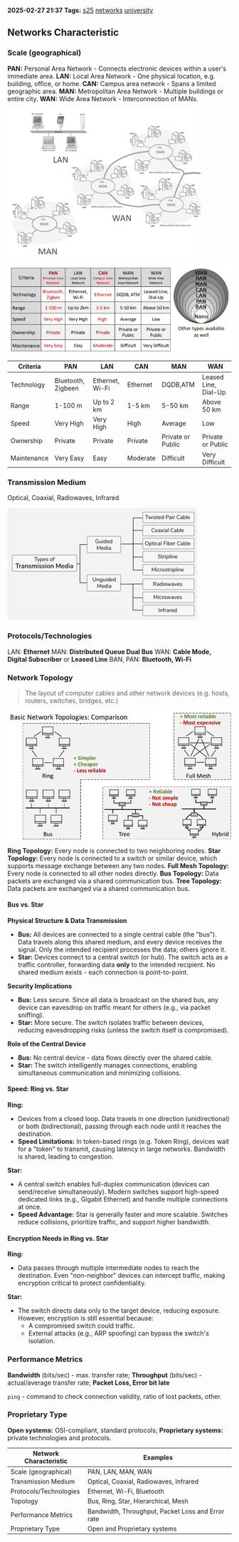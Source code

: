 **2025-02-27 21:37**
**Tags:** [s25](../3%20-%20indexes/s25.md) [networks](../2%20-%20tags/networks.md) [university](../3%20-%20indexes/university.md)

## Networks Characteristic
### Scale (geographical)
**PAN:** Personal Area Network - Connects electronic devices within a user's immediate area.
**LAN:** Local Area Network - One physical location, e.g. building, office, or home.
**CAN:** Campus area network - Spans a limited geographic area.
**MAN:** Metropolitan Area Network - Multiple buildings or entire city.
**WAN:** Wide Area Network - Interconnection of MANs.

![](../attachments/Pasted%20image%2020250227214127.png)

![](../attachments/Pasted%20image%2020250227214653.png)
 

| Criteria    | PAN                | LAN             | CAN      | MAN               | WAN                  |
| ----------- | ------------------ | --------------- | -------- | ----------------- | -------------------- |
| Technology  | Bluetooth, Zigbeen | Ethernet, Wi-Fi | Ethernet | DQDB,ATM          | Leased Line, Dial-Up |
| Range       | 1-100 m            | Up to 2 km      | 1-5 km   | 5-50 km           | Above 50 km          |
| Speed       | Very High          | Very High       | High     | Average           | Low                  |
| Ownership   | Private            | Private         | Private  | Private or Public | Private or Public    |
| Maintenance | Very Easy          | Easy            | Moderate | Difficult         | Very Difficult       |

### Transmission Medium
Optical, Coaxial, Radiowaves, Infrared

![](../attachments/Pasted%20image%2020250227214859.png)

### Protocols/Technologies
LAN: **Ethernet**
MAN: **Distributed Queue Dual Bus**
WAN: **Cable Mode, Digital Subscriber** or **Leased Line**
BAN, PAN: **Bluetooth, Wi-Fi**

### Network Topology

> The layout of computer cables and other network devices (e.g. hosts, routers, switches, bridges, etc.)

![](../attachments/Pasted%20image%2020250227220721.png)

**Ring Topology:** Every node is connected to two neighboring nodes.
**Star Topology:** Every node is connected to a switch or similar device, which supports message exchange between any two nodes.
**Full Mesh Topology:** Every node is connected to all other nodes directly.
**Bus Topology:** Data packets are exchanged via a shared communication bus.
**Tree Topology:** Data packets are exchanged via a shared communication bus.

#### Bus vs. Star
**Physical Structure & Data Transmission**
- **Bus:** All devices are connected to a single central cable (the "bus"). Data travels along this shared medium, and every device receives the signal. Only the intended recipient processes the data; others ignore it.
- **Star:** Devices connect to a central switch (or hub). The switch acts as a traffic controller, forwarding data **only** to the intended recipient. No shared medium exists - each connection is point-to-point.

**Security Implications**
- **Bus:** Less secure. Since all data is broadcast on the shared bus, any device can eavesdrop on traffic meant for others (e.g., via packet sniffing).
- **Star:** More secure. The switch isolates traffic between devices, reducing eavesdropping risks (unless the switch itself is compromised).

**Role of the Central Device**
- **Bus:** No central device - data flows directly over the shared cable.
- **Star:** The switch intelligently manages connections, enabling simultaneous communication and minimizing collisions.

#### Speed: Ring vs. Star
**Ring:**
- Devices from a closed loop. Data travels in one direction (unidirectional) or both (bidirectional), passing through each node until it reaches the destination.
- **Speed Limitations:** In token-based rings (e.g. Token Ring), devices wait for a "token" to transmit, causing latency in large networks. Bandwidth is shared, leading to congestion.

**Star:**
- A central switch enables full-duplex communication (devices can send/receive simultaneously). Modern switches support high-speed dedicated links (e.g., Gigabit Ethernet) and handle multiple connections at once.
- **Speed Advantage:** Star is generally faster and more scalable. Switches reduce collisions, prioritize traffic, and support higher bandwidth.

#### Encryption Needs in Ring vs. Star
**Ring:**
- Data passes through multiple intermediate nodes to reach the destination. Even "non-neighbor" devices can intercept traffic, making encryption critical to protect confidentiality.

**Star:** 
- The switch directs data only to the target device, reducing exposure. However, encryption is still essential because:
	- A compromised switch could traffic.
	- External attacks (e.g., ARP spoofing) can bypass the switch's isolation.

### Performance Metrics
**Bandwidth** (bits/sec) - max. transfer rate;
**Throughput** (bits/sec) - actual/average transfer rate;
**Packet Loss, Error bit late**

`ping` - command to check connection validity, ratio of lost packets, other.

### Proprietary Type
**Open systems:** OSI-compliant, standard protocols;
**Proprietary systems:** private technologies and protocols.


| Network Characteristic | Examples                                          |
| ---------------------- | ------------------------------------------------- |
| Scale (geographical)   | PAN, LAN, MAN, WAN                                |
| Transmission Medium    | Optical, Coaxial, Radiowaves, Infrared            |
| Protocols/Technologies | Ethernet, Wi-Fi, Bluetooth                        |
| Topology               | Bus, Ring, Star, Hierarchical, Mesh               |
| Performance Metrics    | Bandwidth, Throughput, Packet Loss and Error rate |
| Proprietary Type       | Open and Proprietary systems                      |
